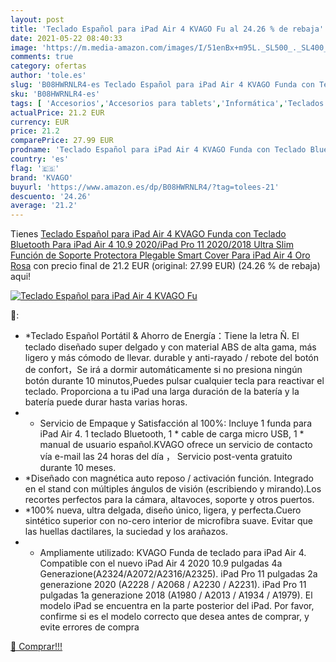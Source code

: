 ```yaml
---
layout: post
title: 'Teclado Español para iPad Air 4 KVAGO Fu al 24.26 % de rebaja'
date: 2021-05-22 08:40:33
image: 'https://m.media-amazon.com/images/I/51enBx+m95L._SL500_._SL400_.jpg'
comments: true
category: ofertas
author: 'tole.es'
slug: 'B08HWRNLR4-es Teclado Español para iPad Air 4 KVAGO Funda con Teclado...'
sku: 'B08HWRNLR4-es'
tags: [ 'Accesorios','Accesorios para tablets','Informática','Teclados para tablets','ipad','kvago', ]
actualPrice: 21.2 EUR
currency: EUR
price: 21.2
comparePrice: 27.99 EUR
prodname: 'Teclado Español para iPad Air 4 KVAGO Funda con Teclado Bluetooth Para iPad Air 4 10.9 2020/iPad Pro 11 2020/2018 Ultra Slim Función de Soporte Protectora Plegable Smart Cover Para iPad Air 4 Oro Rosa'
country: 'es'
flag: '🇪🇸'
brand: 'KVAGO'
buyurl: 'https://www.amazon.es/dp/B08HWRNLR4/?tag=tolees-21'
descuento: '24.26'
average: '21.2'
---
```


Tienes [Teclado Español para iPad Air 4 KVAGO Funda con Teclado Bluetooth Para iPad Air 4 10.9 2020/iPad Pro 11 2020/2018 Ultra Slim Función de Soporte Protectora Plegable Smart Cover Para iPad Air 4 Oro Rosa](https://www.amazon.es/dp/B08HWRNLR4/?tag=tolees-21) con precio final de  21.2 EUR (original: 27.99 EUR) (24.26 %  de rebaja) aqui!

[![Teclado Español para iPad Air 4 KVAGO Fu](https://m.media-amazon.com/images/I/51enBx+m95L._SL500_._SL400_.jpg)](https://www.amazon.es/dp/B08HWRNLR4/?tag=tolees-21)

🔎:

- *Teclado Español Portátil & Ahorro de Energía：Tiene la letra Ñ. El teclado diseñado super delgado y con material ABS de alta gama, más ligero y más cómodo de llevar. durable y anti-rayado / rebote del botón de confort，Se irá a dormir automáticamente si no presiona ningún botón durante 10 minutos,Puedes pulsar cualquier tecla para reactivar el teclado. Proporciona a tu iPad una larga duración de la batería y la batería puede durar hasta varias horas.
- * Servicio de Empaque y Satisfacción al 100%: Incluye 1 funda para iPad Air 4. 1 teclado Bluetooth, 1 * cable de carga micro USB, 1 * manual de usuario español.KVAGO ofrece un servicio de contacto vía e-mail las 24 horas del día ， Servicio post-venta gratuito durante 10 meses.
- *Diseñado con magnética auto reposo / activación función. Integrado en el stand con múltiples ángulos de visión (escribiendo y mirando).Los recortes perfectos para la cámara, altavoces, soporte y otros puertos.
- *100% nueva, ultra delgada, diseño único, ligera, y perfecta.Cuero sintético superior con no-cero interior de microfibra suave. Evitar que las huellas dactilares, la suciedad y los arañazos.
- * Ampliamente utilizado: KVAGO Funda de teclado para iPad Air 4. Compatible con el nuevo iPad Air 4 2020 10.9 pulgadas 4a Generazione(A2324/A2072/A2316/A2325). iPad Pro 11 pulgadas 2a generazione 2020 (A2228 / A2068 / A2230 / A2231). iPad Pro 11 pulgadas 1a generazione 2018 (A1980 / A2013 / A1934 / A1979). El modelo iPad se encuentra en la parte posterior del iPad. Por favor, confirme si es el modelo correcto que desea antes de comprar, y evite errores de compra

[🛒 Comprar!!!](https://www.amazon.es/dp/B08HWRNLR4/?tag=tolees-21)
